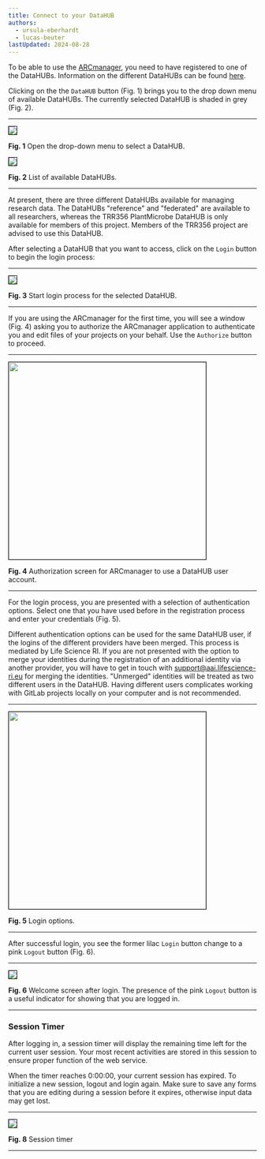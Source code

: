 ```yaml
---
title: Connect to your DataHUB
authors:
  - ursula-eberhardt
  - lucas-beuter
lastUpdated: 2024-08-28
---
```


To be able to use the [ARCmanager](https://nfdi4plants.de/arcmanager/app/index.html), you need to have registered to one of the DataHUBs. Information on the different DataHUBs can be found [here](https://www.nfdi4plants.de/content/datahub.html).

Clicking on the the `DataHUB` button (Fig. 1) brings you to the drop down menu of available DataHUBs. The currently selected DataHUB is shaded in grey (Fig. 2).

---

<img src="../img/ARCmanager_login_1a.png" style="border: 1px solid  black;" />

**Fig. 1** Open the drop-down menu to select a DataHUB.

<img src="../img/ARCmanager_login_1b.png" style="border: 1px solid  black;" />

**Fig. 2** List of available DataHUBs.

---

At present, there are three different DataHUBs available for managing research data. The DataHUBs "reference" and "federated" are available to all researchers, whereas the TRR356 PlantMicrobe DataHUB is only available for members of this project. Members of the TRR356 project are advised to use this DataHUB.

<!--Collaborators of TRR356 research are welcome to the TRR356 PlantMicrobe DataHUB and will be admitted upon request to (**whose email?**).-->

After selecting a DataHUB that you want to access, click on the `Login` button to begin the login process:

---

<img src="../img/ARCmanager_login_2.png" style="border: 1px solid  black;" />

**Fig. 3** Start login process for the selected DataHUB.

---

If you are using the ARCmanager for the first time, you will see a window (Fig. 4) asking you to authorize the ARCmanager application to authenticate you and edit files of your projects on your behalf. Use the `Authorize` button to proceed.

---

<img src="../img/ARCmanager_login_2b.png" width="400" style="border: 1px solid  black;" />

**Fig. 4** Authorization screen for ARCmanager to use a DataHUB user account.

---

For the login process, you are presented with a selection of authentication options. Select one that you have used before in the registration process and enter your credentials (Fig. 5).

Different authentication options can be used for the same DataHUB user, if the logins of the different providers have been merged. This process is mediated by Life Science RI. If you are not presented with the option to merge your identities during the registration of an additional identity via another provider, you will have to get in touch with support@aai.lifescience-ri.eu for merging the identities. "Unmerged" identities will be treated as two different users in the DataHUB. Having different users complicates working with GitLab projects locally on your computer and is not recommended.

---

<img src="../img/ARCmanager_login_3.png" width="400" style="border: 1px solid  black;" />

**Fig. 5** Login options.

---

After successful login, you see the former lilac `Login` button change to a pink `Logout` button (Fig. 6).

---

<img src="../img/ARCmanager_login_4.png" style="border: 1px solid  black;" />

**Fig. 6** Welcome screen after login. The presence of the pink `Logout` button is a useful indicator for showing that you are logged in.

---

### Session Timer

After logging in, a session timer will display the remaining time left for the current user session. Your most recent activities are stored in this session to ensure proper function of the web service.

When the timer reaches 0:00:00, your current session has expired. To initialize a new session, logout and login again. Make sure to save any forms that you are editing during a session before it expires, otherwise input data may get lost.

---

<img src="../img/ARCmanager_sessiontimer.png" style="border: 1px solid  black;" />

**Fig. 8** Session timer

---